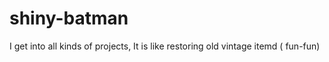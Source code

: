 shiny-batman
============

I get into all kinds of projects, It is like restoring old vintage itemd  (  fun-fun)

